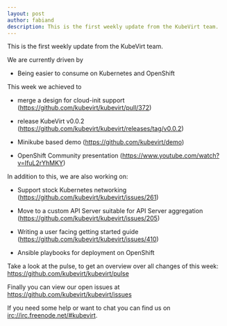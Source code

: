 ```yaml
---
layout: post
author: fabiand
description: This is the first weekly update from the KubeVirt team.
---
```

This is the first weekly update from the KubeVirt team.

We are currently driven by

-   Being easier to consume on Kubernetes and OpenShift

<!-- more -->
This week we achieved to

-   merge a design for cloud-init support
    (<https://github.com/kubevirt/kubevirt/pull/372>)

-   release KubeVirt v0.0.2
    (<https://github.com/kubevirt/kubevirt/releases/tag/v0.0.2>)

-   Minikube based demo (<https://github.com/kubevirt/demo>)

-   OpenShift Community presentation
    (<https://www.youtube.com/watch?v=IfuL2rYhMKY>)

In addition to this, we are also working on:

-   Support stock Kubernetes networking
    (<https://github.com/kubevirt/kubevirt/issues/261>)

-   Move to a custom API Server suitable for API Server aggregation
    (<https://github.com/kubevirt/kubevirt/issues/205>)

-   Writing a user facing getting started guide
    (<https://github.com/kubevirt/kubevirt/issues/410>)

-   Ansible playbooks for deployment on OpenShift

Take a look at the pulse, to get an overview over all changes of this
week: <https://github.com/kubevirt/kubevirt/pulse>

Finally you can view our open issues at
<https://github.com/kubevirt/kubevirt/issues>

If you need some help or want to chat you can find us on
<irc://irc.freenode.net/#kubevirt>.
